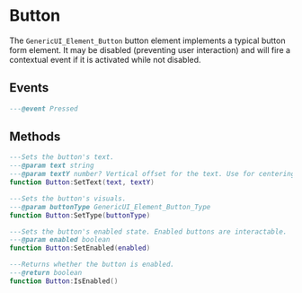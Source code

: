 # Button
The `GenericUI_Element_Button` button element implements a typical button form element. It may be disabled (preventing user interaction) and will fire a contextual event if it is activated while not disabled.

## Events

<doc class="GenericUI_Element_Button" symbols="Listenable">

```lua
---@event Pressed

```
</doc>

## Methods

<doc class="GenericUI_Element_Button" symbols="Function">

```lua
---Sets the button's text.
---@param text string
---@param textY number? Vertical offset for the text. Use for centering.
function Button:SetText(text, textY)

---Sets the button's visuals.
---@param buttonType GenericUI_Element_Button_Type
function Button:SetType(buttonType)

---Sets the button's enabled state. Enabled buttons are interactable.
---@param enabled boolean
function Button:SetEnabled(enabled)

---Returns whether the button is enabled.
---@return boolean 
function Button:IsEnabled()

```
</doc>